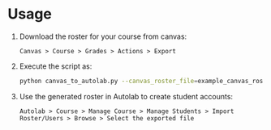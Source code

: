 # Usage

1. Download the roster for your course from canvas:

   ```
   Canvas > Course > Grades > Actions > Export
   ```

2. Execute the script as:

   ```bash
   python canvas_to_autolab.py --canvas_roster_file=example_canvas_roster.csv --semester='Fall-2020'
   ```

3. Use the generated roster in Autolab to create student accounts:

   ```
   Autolab > Course > Manage Course > Manage Students > Import Roster/Users > Browse > Select the exported file
   ```

   

